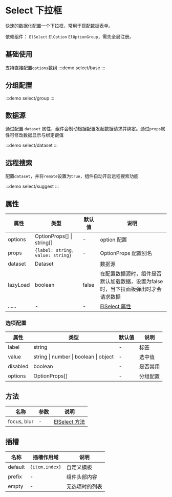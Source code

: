 # Select 下拉框

快速的数据化配置一个下拉框，常用于搭配数据表单。

依赖组件： `ElSelect` `ElOption` `ElOptionGroup`，需先全局注册。

## 基础使用

支持直接配置`options`数组
:::demo
select/base
:::

## 分组配置

:::demo
select/group
:::

## 数据源

通过配置 `dataset` 属性，组件会制动根据配置发起数据请求并绑定。通过`props`属性可修改数据显示与绑定键值

:::demo
select/dataset
:::

## 远程搜索

配置`dataset`，并将`remote`设置为`true`，组件自动开启远程搜索功能

:::demo
select/suggest
:::

## 属性

| 属性 | 类型  | 默认值 | 说明  |
| --- | ---   | ---   | --- |
| options | OptionProps[] \| string[] | - | option 配置|
| props | `{label: string, value: string}` | - | OptionProps 配置别名|
| dataset | Dataset |  | 数据源 |
| lazyLoad | boolean | false | 在配置数据源时，组件是否默认加载数据，设置为false时，当下拉面板弹出时才会请求数据 |
| ...... | -  | - | [ElSelect 属性](https://element-plus.gitee.io/zh-CN/component/select.html#select-%E5%B1%9E%E6%80%A7)|

### 选项配置

| 属性 | 类型  | 默认值 | 说明  
| --- | ---   | ---   | ---
| label | string | - | 标签
| value | string \| number \| boolean \| object | - | 选中值
| disabled | boolean | - | 是否禁用
| options | OptionProps[] | - | 分组配置

## 方法

| 名称            | 参数  |   说明       |
| -----------    | ------- | -----------------------------  |
| focus, blur | - |   [ElSelect 方法](https://element-plus.gitee.io/zh-CN/component/select.html#select-%E6%96%B9%E6%B3%95)

## 插槽

| 名称            | 插槽作用域 |   说明                                   |
| -----------    |   ------- | -----------------------------  |
| default       | `{item,index}` |  自定义模板           |
| prefix        | - | 组件头部内容           |
| empty        | - |  无选项时的列表           |
